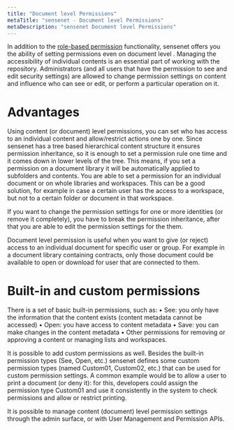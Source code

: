 ```yaml
---
title: "Document level Permissions"
metaTitle: "sensenet - Document level Permissions"
metaDescription: "sensenet Document level Permissions"
---
```


In addition to the [role-based permission](/concepts/role-based-permissions) functionality, sensenet offers you the ability of setting permissions even on document level . Managing the accessibility of individual contents is an essential part of working with the repository. Administrators (and all users that have the permission to see and edit security settings) are allowed to change permission settings on content and influence who can see or edit, or perform a particular operation on it.

# Advantages
Using content (or document) level permissions, you can set who has access to an individual content and allow/restrict actions one by one. Since sensenet has a tree based hierarchical content structure it ensures permission inheritance, so it is enough to set a permission rule one time and it comes down in lower levels of the tree. This means, if you set a permission on a document library it will be automatically applied to subfolders and contents. You are able to set a permission for an individual document or on whole libraries and workspaces.
This can be a good solution, for example in case a certain user has the access to a workspace, but not to a certain folder or document in that workspace.

If you want to change the permission settings for one or more identities (or remove it completely), you have to break the permission inheritance, after that you are able to edit the permission settings for the them.

Document level permission is useful when you want to give (or reject) access to an individual document for specific user or group. For example in a document library containing contracts, only those document could be available to open or download for user that are connected to them.

# Built-in and custom permissions

There is a set of basic built-in permissions, such as:
•	See: you only have the information that the content exists (content metadata cannot be accessed)
•	Open: you have access to content metadata
•	Save: you can make changes in the content metadata
•	Other permissions for removing or approving a content or managing lists and workspaces.

It is possible to add custom permissions as well. Besides the built-in permission types (See, Open, etc.) sensenet defines  some custom permission types (named Custom01, Custom02, etc.) that can be used for custom permission settings. A common example would be to allow a user to print a document (or deny it): for this, developers could assign the permission type Custom01 and use it consistently in the system to check permissions and allow or restrict printing.

It is possible to manage content (document) level permission settings through the admin surface, or with User Management and Permission APIs.
